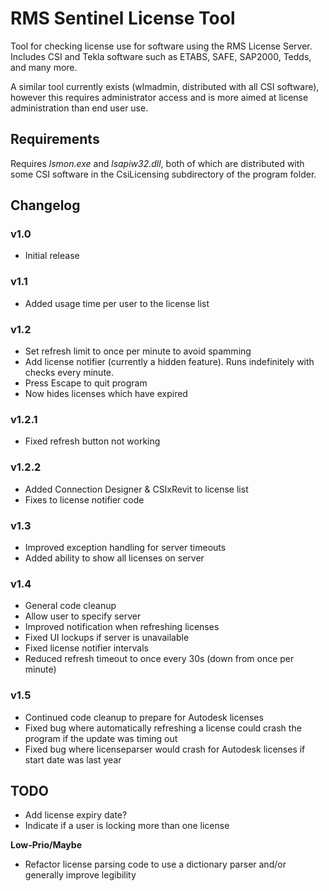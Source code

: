 # RMS Sentinel License Tool

Tool for checking license use for software using the RMS License Server. Includes CSI and Tekla software such as ETABS, SAFE, SAP2000, Tedds, and many more.

A similar tool currently exists (wlmadmin, distributed with all CSI software), however this requires administrator access and is more aimed at license administration than end user use.

## Requirements

Requires *lsmon.exe* and *lsapiw32.dll*, both of which are distributed with some CSI software in the CsiLicensing subdirectory of the program folder.

## Changelog

### v1.0
- Initial release

### v1.1
- Added usage time per user to the license list

### v1.2
- Set refresh limit to once per minute to avoid spamming
- Add license notifier (currently a hidden feature). Runs indefinitely with checks every minute.
- Press Escape to quit program
- Now hides licenses which have expired

### v1.2.1
- Fixed refresh button not working

### v1.2.2
- Added Connection Designer & CSIxRevit to license list
- Fixes to license notifier code

### v1.3
- Improved exception handling for server timeouts
- Added ability to show all licenses on server

### v1.4
- General code cleanup
- Allow user to specify server
- Improved notification when refreshing licenses
- Fixed UI lockups if server is unavailable
- Fixed license notifier intervals
- Reduced refresh timeout to once every 30s (down from once per minute)

### v1.5
- Continued code cleanup to prepare for Autodesk licenses
- Fixed bug where automatically refreshing a license could crash the program if the update was timing out
- Fixed bug where licenseparser would crash for Autodesk licenses if start date was last year

## TODO
- Add license expiry date?
- Indicate if a user is locking more than one license

**Low-Prio/Maybe**
- Refactor license parsing code to use a dictionary parser and/or generally improve legibility
